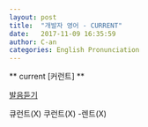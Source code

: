 ```yaml
---
layout: post
title:  "개발자 영어 - CURRENT"
date:   2017-11-09 16:35:59
author: C-an
categories: English Pronunciation
---
```


** current [커런트] **

<a href="https://dict-dn.pstatic.net/naver/dic/naverdic/endic/pron/clear/uk/000/C00138.mp3?_lsu_sa_=3b785153bdb33cb6ac92f13f3a2402f32d326225d70b4f8b60f2f67bfb5c61f1ea5d67636875fd7609396c15282b70f9a88d94b81a238358570941dbaf2fc72a50491e460259a96cea0eb3c4b17914ce">발음듣기</a>

큐런트(X) 쿠런트(X) -렌트(X)